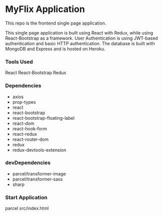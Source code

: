 <h1>MyFlix Application</h1>
<p>This repo is the frontend single page application.<p>
<p>This single page application is built using React with Redux, while using React-Bootstrap as a framework. User Authentication is using JWT-based authentication and basic HTTP authentication. The database is built with MongoDB and Express and is hosted on Heroku.</p>

<h3>Tools Used</h3>
React
React-Bootstrap
Redux

<h3>Dependencies</h3>
<ul>
  <li>axios</li>
  <li>prop-types</li>
  <li>react</li>
  <li>react-bootstrap</li>
  <li>react-bootstrap-floating-label</li>
  <li>react-dom</li>
  <li>react-hook-form</li>
  <li>react-redux</li>
  <li>react-router-dom</li>
  <li>redux</li>
  <li>redux-devtools-extension</li>
</ul>

<h3>devDependencies</h3> 
<ul>
  <li>parcel/transformer-image</li>
  <li>parcel/transformer-sass</li>
  <li>sharp</li>
</ul>

<h3>Start Application</h3>
<p>parcel src/index.html<p>